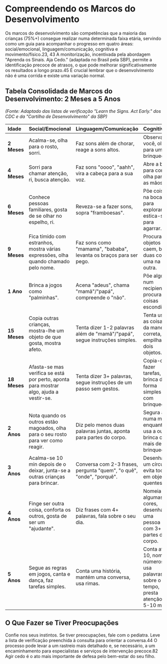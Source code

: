 # Compreendendo os Marcos do Desenvolvimento

Os marcos do desenvolvimento são competências que a maioria das crianças (75%+) consegue realizar numa determinada faixa etária, servindo como um guia para acompanhar o progresso em quatro áreas: social/emocional, linguagem/comunicação, cognitiva e movimento/físico.23, 43 A monitorização, incentivada pela abordagem "Aprenda os Sinais. Aja Cedo." (adaptada no Brasil pela SBP), permite a identificação precoce de atrasos, o que pode melhorar significativamente os resultados a longo prazo.45 É crucial lembrar que o desenvolvimento não é uma corrida e existe uma variação normal.

## Tabela Consolidada de Marcos do Desenvolvimento: 2 Meses a 5 Anos
*(Fonte: Adaptado das listas de verificação "Learn the Signs. Act Early." dos CDC e da "Cartilha de Desenvolvimento" da SBP)*

| Idade | Social/Emocional | Linguagem/Comunicação | Cognitivo | Movimento/Físico |
| :--- | :--- | :--- | :--- | :--- |
| **2 Meses**| Acalma-se, olha para o rosto, sorri. | Faz sons além de chorar, reage a sons altos. | Observa você, olha para um brinquedo. | Mantém a cabeça erguida de bruços, move braços e pernas. |
| **4 Meses**| Sorri para chamar atenção, ri, busca atenção. | Faz sons "oooo", "aahh", vira a cabeça para a sua voz. | Abre a boca para comer, olha para as mãos. | Mantém a cabeça firme, segura um brinquedo, leva as mãos à boca. |
| **6 Meses**| Conhece pessoas familiares, gosta de se olhar no espelho, ri. | Reveza-se a fazer sons, sopra "framboesas". | Põe coisas na boca para explorar, estica-se para agarrar. | Rola, empurra-se com os braços esticados. |
| **9 Meses**| Fica tímido com estranhos, mostra várias expressões, olha quando chamado pelo nome. | Faz sons como "mamama", "bababa", levanta os braços para ser pego. | Procura objetos que caem, bate duas coisas uma na outra. | Senta-se sozinho, passa coisas de uma mão para a outra. |
| **1 Ano**| Brinca a jogos como "palminhas". | Acena "adeus", chama "mamã"/"papá", compreende o "não". | Põe algo num recipiente, procura coisas escondidas. | Levanta-se, anda segurando-se nos móveis, pega em coisas com o polegar e indicador. |
| **15 Meses**| Copia outras crianças, mostra-lhe um objeto de que gosta, mostra afeto. | Tenta dizer 1-2 palavras além de "mamã"/"papá", segue instruções simples. | Tenta usar as coisas da maneira correta, empilha dois objetos. | Dá alguns passos sozinho, usa os dedos para se alimentar. |
| **18 Meses**| Afasta-se mas verifica se está por perto, aponta para mostrar algo, ajuda a vestir-se. | Tenta dizer 3+ palavras, segue instruções de um passo sem gestos. | Copia-o a fazer tarefas, brinca de forma simples com brinquedos. | Anda sem se segurar, rabisca, tenta usar uma colher. |
| **2 Anos**| Nota quando os outros estão magoados, olha para o seu rosto para ver como reagir. | Diz pelo menos duas palavras juntas, aponta para partes do corpo. | Segura algo numa mão enquanto usa a outra, brinca com mais de um brinquedo. | Chuta uma bola, corre, sobe degraus. |
| **3 Anos**| Acalma-se 10 min depois de o deixar, junta-se a outras crianças para brincar. | Conversa com 2-3 frases, pergunta "quem", "o quê", "onde", "porquê". | Desenha um círculo, evita tocar em objetos quentes. | Enfia itens num buraco, vira maçanetas, sobe e desce escadas. |
| **4 Anos**| Finge ser outra coisa, conforta os outros, gosta de ser um "ajudante". | Diz frases com 4+ palavras, fala sobre o seu dia. | Nomeia algumas cores, desenha uma pessoa com 3+ partes do corpo. | Apanha uma bola grande, serve-se de comida, desabotoa botões. |
| **5 Anos**| Segue as regras em jogos, canta e dança, faz tarefas simples. | Conta uma história, mantém uma conversa, usa rimas. | Conta até 10, nomeia números, usa palavras sobre o tempo, presta atenção por 5-10 min. | Abotoa botões, salta sobre um pé. |

## O Que Fazer se Tiver Preocupações
Confie nos seus instintos. Se tiver preocupações, fale com o pediatra. Leve a lista de verificação preenchida à consulta para orientar a conversa.44 O processo pode levar a um rastreio mais detalhado e, se necessário, a um encaminhamento para especialistas e serviços de intervenção precoce.82 Agir cedo é o ato mais importante de defesa pelo bem-estar do seu filho.